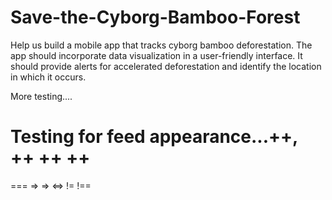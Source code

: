 # Save-the-Cyborg-Bamboo-Forest

Help us build a mobile app that tracks cyborg bamboo deforestation. The app should incorporate data visualization in a user-friendly interface. It should provide alerts for accelerated deforestation and identify the location in which it occurs.

More testing....

Testing for feed appearance...++, ++
++
++
==
===
=> => <=>
!=
!==

